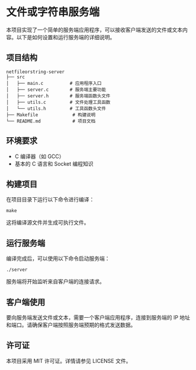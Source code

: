 # 文件或字符串服务端

本项目实现了一个简单的服务端应用程序，可以接收客户端发送的文件或文本内容。以下是如何设置和运行服务端的详细说明。

## 项目结构

```
netfileorstring-server
├── src
│   ├── main.c          # 应用程序入口
│   ├── server.c        # 服务端主要功能
│   ├── server.h        # 服务端函数头文件
│   ├── utils.c         # 文件处理工具函数
│   └── utils.h         # 工具函数头文件
├── Makefile             # 构建说明
└── README.md            # 项目文档
```

## 环境要求

- C 编译器（如 GCC）
- 基本的 C 语言和 Socket 编程知识

## 构建项目

在项目目录下运行以下命令进行编译：

```
make
```

这将编译源文件并生成可执行文件。

## 运行服务端

编译完成后，可以使用以下命令启动服务端：

```
./server
```

服务端将开始监听来自客户端的连接请求。

## 客户端使用

要向服务端发送文件或文本，需要一个客户端应用程序，连接到服务端的 IP 地址和端口。请确保客户端按照服务端预期的格式发送数据。

## 许可证

本项目采用 MIT 许可证。详情请参见 LICENSE 文件。